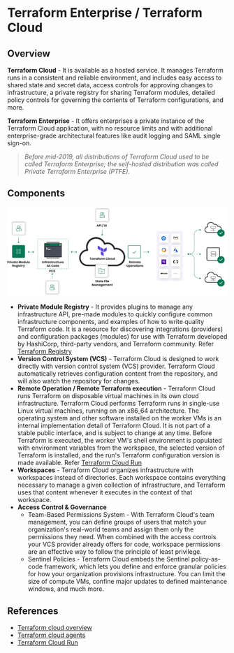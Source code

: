 # Terraform Enterprise / Terraform Cloud

## Overview
**Terraform Cloud** - It is available as a hosted service. It manages Terraform runs in a consistent and reliable environment, and includes easy access to shared state and secret data, access controls for approving changes to infrastructure, a private registry for sharing Terraform modules, detailed policy controls for governing the contents of Terraform configurations, and more.

**Terraform Enterprise**  - It offers enterprises a private instance of the Terraform Cloud application, with no resource limits and with additional enterprise-grade architectural features like audit logging and SAML single sign-on.

> *Before mid-2019, all distributions of Terraform Cloud used to be called Terraform Enterprise; the self-hosted distribution was called Private Terraform Enterprise (PTFE).*

## Components 
![Alt text](/images/terraform-architecture.jpg)

* **Private Module Registry** - It provides plugins to manage any infrastructure API, pre-made modules to quickly configure common infrastructure components, and examples of how to write quality Terraform code. It is a resource for discovering integrations (providers) and configuration packages (modules) for use with Terraform developed by HashiCorp, third-party vendors, and  Terraform community. Refer [Terraform Registry](https://www.terraform.io/docs/registry/index.html)
* **Version Control System (VCS)** - Terraform Cloud is designed to work directly with version control system (VCS) provider. Terraform Cloud automatically retrieves configuration content from the repository, and will also watch the repository for changes.
* **Remote Operation / Remote Terraform execution** - Terraform Cloud runs Terraform on disposable virtual machines in its own cloud infrastructure. Terraform Cloud performs Terraform runs in single-use Linux virtual machines, running on an x86_64 architecture. The operating system and other software installed on the worker VMs is an internal implementation detail of Terraform Cloud. It is not part of a stable public interface, and is subject to change at any time. Before Terraform is executed, the worker VM's shell environment is populated with environment variables from the workspace, the selected version of Terraform is installed, and the run's Terraform configuration version is made available. Refer [Terraform Cloud Run](https://www.terraform.io/docs/cloud/run/run-environment.html)
* **Workspaces** - Terraform Cloud organizes infrastructure with workspaces instead of directories. Each workspace contains everything necessary to manage a given collection of infrastructure, and Terraform uses that content whenever it executes in the context of that workspace.
* **Access Control & Governance**
    * Team-Based Permissions System - With Terraform Cloud's team management, you can define groups of users that match your organization's real-world teams and assign them only the permissions they need. When combined with the access controls your VCS provider already offers for code, workspace permissions are an effective way to follow the principle of least privilege.
    * Sentinel Policies - Terraform Cloud embeds the Sentinel policy-as-code framework, which lets you define and enforce granular policies for how your organization provisions infrastructure. You can limit the size of compute VMs, confine major updates to defined maintenance windows, and much more.

## References
* [Terraform cloud overview](https://www.terraform.io/docs/cloud/overview.html)
* [Terraform cloud agents](https://www.terraform.io/docs/cloud/agents/index.html)
* [Terraform Cloud Run](https://www.terraform.io/docs/cloud/run/run-environment.html)